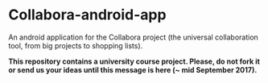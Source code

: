 # Collabora-android-app
An android application for the Collabora project (the universal collaboration tool, from big projects to shopping lists).

**This repository contains a university course project. Please, do not fork it or send us your ideas until this message is here (~ mid September 2017).**
